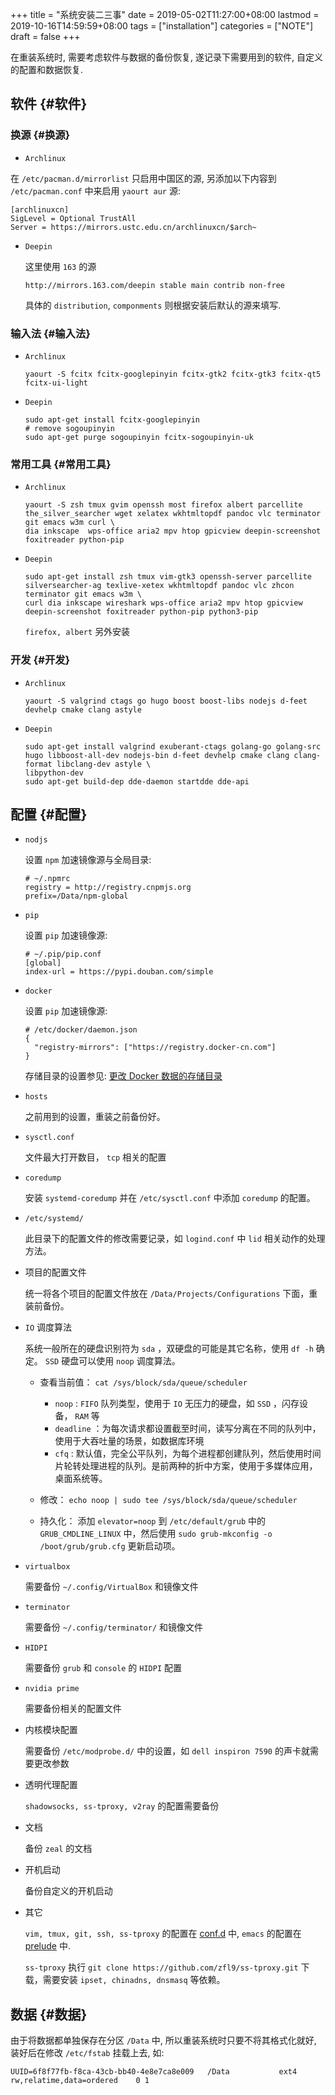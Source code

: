 +++
title = "系统安装二三事"
date = 2019-05-02T11:27:00+08:00
lastmod = 2019-10-16T14:59:59+08:00
tags = ["installation"]
categories = ["NOTE"]
draft = false
+++

在重装系统时, 需要考虑软件与数据的备份恢复, 遂记录下需要用到的软件, 自定义的配置和数据恢复.


## 软件 {#软件}


### 换源 {#换源}

-   `Archlinux`

<!--more-->

在 `/etc/pacman.d/mirrorlist` 只启用中国区的源, 另添加以下内容到 `/etc/pacman.conf` 中来启用 `yaourt aur` 源:

```shell
[archlinuxcn]
SigLevel = Optional TrustAll
Server = https://mirrors.ustc.edu.cn/archlinuxcn/$arch~
```

-   `Deepin`

    这里使用 `163` 的源

    ```shell
    http://mirrors.163.com/deepin stable main contrib non-free
    ```

    具体的 `distribution`, `componments` 则根据安装后默认的源来填写.


### 输入法 {#输入法}

-   `Archlinux`

    ```shell
    yaourt -S fcitx fcitx-googlepinyin fcitx-gtk2 fcitx-gtk3 fcitx-qt5 fcitx-ui-light
    ```

-   `Deepin`

    ```shell
    sudo apt-get install fcitx-googlepinyin
    # remove sogoupinyin
    sudo apt-get purge sogoupinyin fcitx-sogoupinyin-uk
    ```


### 常用工具 {#常用工具}

-   `Archlinux`

    ```shell
    yaourt -S zsh tmux gvim openssh most firefox albert parcellite the_silver_searcher wget xelatex wkhtmltopdf pandoc vlc terminator git emacs w3m curl \
    dia inkscape  wps-office aria2 mpv htop gpicview deepin-screenshot foxitreader python-pip
    ```

-   `Deepin`

    ```shell
    sudo apt-get install zsh tmux vim-gtk3 openssh-server parcellite silversearcher-ag texlive-xetex wkhtmltopdf pandoc vlc zhcon terminator git emacs w3m \
    curl dia inkscape wireshark wps-office aria2 mpv htop gpicview deepin-screenshot foxitreader python-pip python3-pip
    ```

    `firefox, albert` 另外安装


### 开发 {#开发}

-   `Archlinux`

    ```shell
    yaourt -S valgrind ctags go hugo boost boost-libs nodejs d-feet devhelp cmake clang astyle
    ```

-   `Deepin`

    ```shell
    sudo apt-get install valgrind exuberant-ctags golang-go golang-src hugo libboost-all-dev nodejs-bin d-feet devhelp cmake clang clang-format libclang-dev astyle \
    libpython-dev
    sudo apt-get build-dep dde-daemon startdde dde-api
    ```


## 配置 {#配置}

-   `nodjs`

    设置 `npm` 加速镜像源与全局目录:

    ```shell
    # ~/.npmrc
    registry = http://registry.cnpmjs.org
    prefix=/Data/npm-global
    ```

-   `pip`

    设置 `pip` 加速镜像源:

    ```shell
    # ~/.pip/pip.conf
    [global]
    index-url = https://pypi.douban.com/simple
    ```

-   `docker`

    设置 `pip` 加速镜像源:

    ```shell
    # /etc/docker/daemon.json
    {
      "registry-mirrors": ["https://registry.docker-cn.com"]
    }
    ```

    存储目录的设置参见: [更改 Docker 数据的存储目录](http://jouyouyun.github.io/post/docker-data-storage/)

-   `hosts`

    之前用到的设置，重装之前备份好。

-   `sysctl.conf`

    文件最大打开数目， `tcp` 相关的配置

-   `coredump`

    安装 `systemd-coredump` 并在 `/etc/sysctl.conf` 中添加 `coredump` 的配置。

-   `/etc/systemd/`

    此目录下的配置文件的修改需要记录，如 `logind.conf` 中 `lid` 相关动作的处理方法。

-   项目的配置文件

    统一将各个项目的配置文件放在 `/Data/Projects/Configurations` 下面，重装前备份。

-   `IO` 调度算法

    系统一般所在的硬盘识别符为 `sda` ，双硬盘的可能是其它名称，使用 `df -h` 确定。
    `SSD` 硬盘可以使用 `noop` 调度算法。

    -   查看当前值： `cat /sys/block/sda/queue/scheduler`
        -   `noop` : `FIFO` 队列类型，使用于 `IO` 无压力的硬盘，如 `SSD` ，闪存设备， `RAM` 等
        -   `deadline` ：为每次请求都设置截至时间，读写分离在不同的队列中，使用于大吞吐量的场景，如数据库环境
        -   `cfq` : 默认值，完全公平队列，为每个进程都创建队列，然后使用时间片轮转处理进程的队列。是前两种的折中方案，使用于多媒体应用，桌面系统等。

    -   修改： `echo noop | sudo tee /sys/block/sda/queue/scheduler`

    -   持久化： 添加 `elevator=noop` 到 `/etc/default/grub` 中的 `GRUB_CMDLINE_LINUX` 中，然后使用 `sudo grub-mkconfig -o /boot/grub/grub.cfg` 更新启动项。

-   `virtualbox`

    需要备份 `~/.config/VirtualBox` 和镜像文件

-   `terminator`

    需要备份 `~/.config/terminator/` 和镜像文件

-   `HIDPI`

    需要备份 `grub` 和 `console` 的 `HIDPI` 配置

-   `nvidia prime`

    需要备份相关的配置文件

-   内核模块配置

    需要备份 `/etc/modprobe.d/` 中的设置，如 `dell inspiron 7590` 的声卡就需要更改参数

-   透明代理配置

    `shadowsocks, ss-tproxy, v2ray` 的配置需要备份

-   文档

    备份 `zeal` 的文档

-   开机启动

    备份自定义的开机启动

-   其它

    `vim, tmux, git, ssh, ss-tproxy` 的配置在 [conf.d](https://gitee.com/jouyouyun/conf.d) 中, `emacs` 的配置在 [prelude](https://github.com/jouyouyun/prelude) 中.

    `ss-tproxy` 执行 `git clone https://github.com/zfl9/ss-tproxy.git` 下载，需要安装 `ipset, chinadns, dnsmasq` 等依赖。


## 数据 {#数据}

由于将数据都单独保存在分区 `/Data` 中, 所以重装系统时只要不将其格式化就好, 装好后在修改 `/etc/fstab` 挂载上去, 如:

```shell
UUID=6f8f77fb-f8ca-43cb-bb40-4e8e7ca8e009   /Data           ext4        rw,relatime,data=ordered    0 1
```

